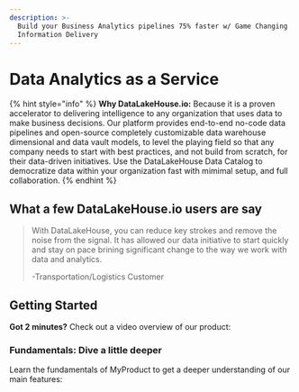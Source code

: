 ```yaml
---
description: >-
  Build your Business Analytics pipelines 75% faster w/ Game Changing
  Information Delivery
---
```


# Data Analytics as a Service

{% hint style="info" %}
**Why DataLakeHouse.io:** Because it is a proven accelerator to delivering intelligence to any organization that uses data to make business decisions. Our platform provides end-to-end no-code data pipelines and open-source completely customizable data warehouse dimensional and data vault models, to level the playing field so that any company needs to start with best practices, and not build from scratch, for their data-driven initiatives. Use the DataLakeHouse Data Catalog to democratize data within your organization fast with mimimal setup, and full collaboration.
{% endhint %}

## What a few DataLakeHouse.io users are say

> With DataLakeHouse, you can reduce key strokes and remove the noise from the signal. It has allowed our data initiative to start quickly and stay on pace brining significant change to the way we work with data and analytics.
>
> -Transportation/Logistics Customer

## Getting Started

**Got 2 minutes?** Check out a video overview of our product:

### Fundamentals: Dive a little deeper

Learn the fundamentals of MyProduct to get a deeper understanding of our main features:
